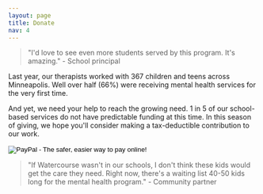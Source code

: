 ```yaml
---
layout: page
title: Donate
nav: 4
---
```


>"I'd love to see even more students served by this program. It's amazing." - School principal

Last year, our therapists worked with 367 children and teens across Minneapolis. Well over half (66%) were receiving mental health services for the very first time.

And yet, we need your help to reach the growing need. 1 in 5 of our school-based services do not have predictable funding at this time. In this season of giving, we hope you'll consider making a tax-deductible contribution to our work.


<div><form action="https://www.paypal.com/cgi-bin/webscr" method="post" target="_top">
<input type="hidden" name="cmd" value="_s-xclick">
<input type="hidden" name="hosted_button_id" value="74D75475R6RKE">
<input type="image" src="https://www.paypalobjects.com/en_US/i/btn/btn_donate_LG.gif" border="0" name="submit" alt="PayPal - The safer, easier way to pay online!">
<img alt="" border="0" src="https://www.paypalobjects.com/en_US/i/scr/pixel.gif" width="1" height="1">
</form></div>


>"If Watercourse wasn't in our schools, I don't think these kids would get the care they need. Right now, there's a waiting list 40-50 kids long for the mental health program." - Community partner

